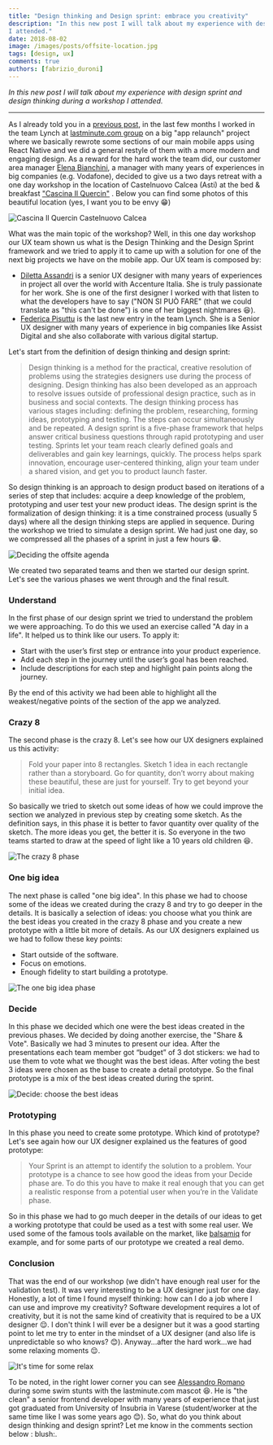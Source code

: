 ```yaml
---
title: "Design thinking and Design sprint: embrace you creativity"
description: "In this new post I will talk about my experience with design sprint and design thinking during a workshop
I attended."
date: 2018-08-02
image: /images/posts/offsite-location.jpg
tags: [design, ux]
comments: true
authors: [fabrizio_duroni]
---
```


*In this new post I will talk about my experience with design sprint and design thinking during a workshop I attended.*

---

As I already told you in
a [previous post](/2018/07/04/react-native-typescript-existing-app/ "react native typescript"), in the last few
months I worked in the team Lynch at [lastminute.com group](https://lmgroup.lastminute.com/) on a big "app relaunch"
project where we basically rewrote some sections of our main mobile apps using React Native and we did a general restyle
of them with a more modern and engaging design. As a reward for the hard work the team did, our customer area
manager [Elena Bianchini](https://www.linkedin.com/in/elenabianchini/), a manager with many years of experiences in big
companies (e.g. Vodafone), decided to give us a two days retreat with a one day workshop in the location of Castelnuovo
Calcea (Asti) at the bed &
breakfast ["Cascina Il Quercin"](https://www.tripadvisor.it/Hotel_Review-g1186672-d6420387-Reviews-Cascina_Il_Quercin-Castelnuovo_Calcea_Province_of_Asti_Piedmont/)
. Below you can find some photos of this beautiful location (yes, I want you to be envy :grin:)

![Cascina Il Quercin Castelnuovo Calcea](/images/posts/offsite-location.jpg)

What was the main topic of the workshop? Well, in this one day workshop our UX team shown us what is the Design Thinking
and the Design Sprint framework and we tried to apply it to came up with a solution for one of the next big projects we
have on the mobile app. Our UX team is composed by:

* [Diletta Assandri](https://www.linkedin.com/in/diletta-assandri-74b75745/ "Diletta Assandri") is a senior UX designer
  with many years of experiences in project all over the world with Accenture Italia. She is truly passionate for her
  work. She is one of the first designer I worked with that listen to what the developers have to say ("NON SI PUÒ
  FARE" (that we could translate as "this can't be done") is one of her biggest nightmares :laughing:).
* [Federica Pisuttu](https://www.linkedin.com/in/federicapisuttu/ "Federica Pisuttu") is the last new entry in the team
  Lynch. She is a Senior UX designer with many years of experience in big companies like Assist Digital and she also
  collaborate with various digital startup.

Let's start from the definition of design thinking and design sprint:

> Design thinking is a method for the practical, creative resolution of problems using the strategies designers use during the process of designing. Design thinking has also been developed as an approach to resolve issues outside of professional design practice, such as in business and social contexts. The design thinking process has various stages including: defining the problem, researching, forming ideas, prototyping and testing. The steps can occur simultaneously and be repeated.
> A design sprint is a five-phase framework that helps answer critical business questions through rapid prototyping and user testing. Sprints let your team reach clearly defined goals and deliverables and gain key learnings, quickly. The process helps spark innovation, encourage user-centered thinking, align your team under a shared vision, and get you to product launch faster.

So design thinking is an approach to design product based on iterations of a series of step that includes: acquire a
deep knowledge of the problem, prototyping and user test your new product ideas. The design sprint is the formalization
of design thinking: it is a time constrained process (usually 5 days) where all the design thinking steps are applied in
sequence. During the workshop we tried to simulate a design sprint. We had just one day, so we compressed all the phases
of a sprint in just a few hours :grin:.

![Deciding the offsite agenda](/images/posts/offsite-agenda.jpg)

We created two separated teams and then we started our design sprint. Let's see the various phases we went through and
the final result.

### Understand

In the first phase of our design sprint we tried to understand the problem we were approaching. To do this we used an
exercise called "A day in a life". It helped us to think like our users. To apply it:

* Start with the user’s first step or entrance into your product experience.
* Add each step in the journey until the user’s goal has been reached.
* Include descriptions for each step and highlight pain points along the journey.

By the end of this activity we had been able to highlight all the weakest/negative points of the section of the app we
analyzed.

### Crazy 8

The second phase is the crazy 8. Let's see how our UX designers explained us this activity:

> Fold your paper into 8 rectangles. Sketch 1 idea in each rectangle rather than a storyboard. Go for quantity, don’t worry about making these beautiful, these are just for yourself. Try to get beyond your initial idea.

So basically we tried to sketch out some ideas of how we could improve the section we analyzed in previous step by
creating some sketch. As the definition says, in this phase it is better to favor quantity over quality of the sketch.
The more ideas you get, the better it is. So everyone in the two teams started to draw at the speed of light like a 10
years old children :laughing:.

![The crazy 8 phase](/images/posts/offsite-crazy-8.jpg)

### One big idea

The next phase is called "one big idea". In this phase we had to choose some of the ideas we created during the crazy 8
and try to go deeper in the details. It is basically a selection of ideas: you choose what you think are the best ideas
you created in the crazy 8 phase and you create a new prototype with a little bit more of details. As our UX designers
explained us we had to follow these key points:

* Start outside of the software.
* Focus on emotions.
* Enough fidelity to start building a prototype.

![The one big idea phase](/images/posts/offsite-one-big-idea.jpg)

### Decide

In this phase we decided which one were the best ideas created in the previous phases. We decided by doing another
exercise, the "Share & Vote". Basically we had 3 minutes to present our idea. After the presentations each team member
got “budget” of 3 dot stickers: we had to use them to vote what we thought was the best ideas. After voting the best 3
ideas were chosen as the base to create a detail prototype. So the final prototype is a mix of the best ideas created
during the sprint.

![Decide: choose the best ideas](/images/posts/offsite-decide.jpg)

### Prototyping

In this phase you need to create some prototype. Which kind of prototype? Let's see again how our UX designer explained
us the features of good prototype:

> Your Sprint is an attempt to identify the solution to a problem. Your prototype is a chance to see how good the ideas from your Decide phase are. To do this you have to make it real enough that you can get a realistic response from a potential user when you’re in the Validate phase.

So in this phase we had to go much deeper in the details of our ideas to get a working prototype that could be used as a
test with some real user. We used some of the famous tools available on the market,
like [balsamiq](https://balsamiq.com/) for example, and for some parts of our prototype we created a real demo.

### Conclusion

That was the end of our workshop (we didn't have enough real user for the validation test). It was very interesting to
be a UX designer just for one day. Honestly, a lot of time I found myself thinking: how can I do a job where I can use
and improve my creativity? Software development requires a lot of creativity, but it is not the same kind of creativity
that is required to be a UX designer :relieved:. I don't think I will ever be a designer but it was a good starting
point to let me try to enter in the mindset of a UX designer (and also life is unpredictable so who knows? :blush:).
Anyway...after the hard work...we had some relaxing moments :relieved:.

![It's time for some relax](/images/posts/offsite-relax.jpg)

To be noted, in the right lower corner you can
see [Alessandro Romano](https://www.linkedin.com/in/alessandroromano92/ "Alessandro Romano") during some swim stunts
with the lastminute.com mascot :laughing:. He is "the clean" a senior frontend developer with many years of experience
that just got graduated from University of Insubria in Varese (student/worker at the same time like I was some years
ago :blush:). So, what do you think about design thinking and design sprint? Let me know in the comments section below :
blush:.
